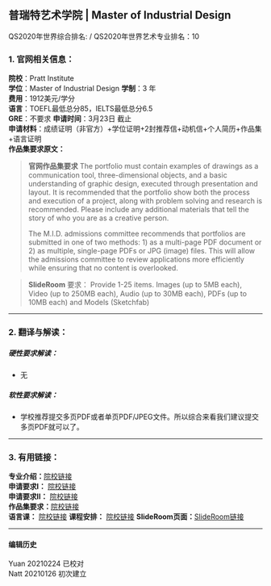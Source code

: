 ## 普瑞特艺术学院 | Master of Industrial Design   
QS2020年世界综合排名: /
QS2020年世界艺术专业排名：10



### 1. 官网相关信息：

**院校**：Pratt Institute    
**学位**：Master of Industrial Design
**学制**：3 年  
**费用**：1912美元/学分  
**语言**：TOEFL最低总分85，IELTS最低总分6.5  
**GRE**：不要求
**申请时间**：3月23日 截止       
**申请材料**：成绩证明（非官方）+学位证明+2封推荐信+动机信+个人简历+作品集+语言证明      
**作品集要求原文：**   

> **官网作品集要求**
> The portfolio must contain examples of drawings as a communication tool, three-dimensional objects, and a basic understanding of graphic design, executed through presentation and layout. It is recommended that the portfolio show both the process and execution of a project, along with problem solving and research is recommended. Please include any additional materials that tell the story of who you are as a creative person.
>
>The M.I.D. admissions committee recommends that portfolios are submitted in one of two methods: 1) as a multi-page PDF document or 2) as multiple, single-page PDFs or JPG (image) files. This will allow the admissions committee to review applications more efficiently while ensuring that no content is overlooked.

>**SlideRoom** 要求：
>Provide 1-25 items. Images (up to 5MB each), Video (up to 250MB each), Audio (up to 30MB each), PDFs (up to 10MB each) and Models (Sketchfab)

---


### 2. 翻译与解读：

##### 硬性要求解读：
- 无




##### 软性要求解读：
- 学校推荐提交多页PDF或者单页PDF/JPEG文件。所以综合来看我们建议提交多页PDF就可以了。

---


### 3. 有用链接：

**专业介绍：**[院校链接](https://www.pratt.edu/academics/school-of-design/graduate-school-of-design/industrial-design-grad/)  
**申请要求I：** [院校链接](https://www.pratt.edu/admissions/applying/applying-graduate/)  
**申请要求II：** [院校链接](https://www.pratt.edu/admissions/applying/applying-graduate/grad-application-requirement/)  
**作品集要求：**[院校链接](https://www.pratt.edu/admissions/applying/applying-graduate/grad-application-requirement/grad-departmental-requirements/)  
**语言课：** [院校链接](https://www.pratt.edu/admissions/applying/applying-graduate/grad-application-requirement/grad-international/)
**课程安排：** [院校链接](https://www.pratt.edu/academics/school-of-design/graduate-school-of-design/industrial-design-grad/industrial-design-mid/)
**SlideRoom页面：**[SlideRoom链接](https://pratt.slideroom.com/#/Login)



---


#### 编辑历史
Yuan 20210224 已校对  
Natt 20210126 初次建立  
